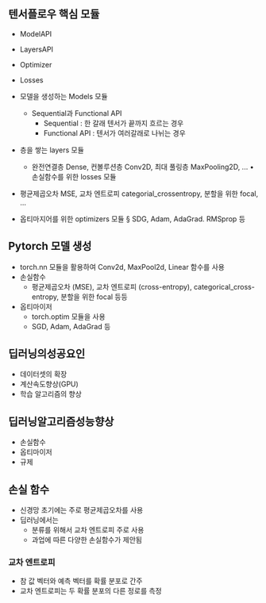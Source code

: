## 텐서플로우 핵심 모듈
* ModelAPI
* LayersAPI
* Optimizer
* Losses

* 모델을 생성하는 Models 모듈
	* Sequential과 Functional API
		* Sequential : 한 갈래 텐서가 끝까지 흐르는 경우
		* Functional API : 텐서가 여러갈래로 나뉘는 경우
* 층을 쌓는 layers 모듈
	* 완전연결층 Dense, 컨볼루션층 Conv2D, 최대 풀링층 MaxPooling2D, ... • 손실함수를 위한 losses 모듈
* 평균제곱오차 MSE, 교차 엔트로피 categorial_crossentropy, 분할을 위한 focal, ...
* 옵티마지어를 위한 optimizers 모듈 § SDG, Adam, AdaGrad. RMSprop 등


## Pytorch 모델 생성
* torch.nn 모듈을 활용하여 Conv2d, MaxPool2d, Linear 함수를 사용
* 손실함수
	* 평균제곱오차 (MSE), 교차 엔트로피 (cross-entropy), categorical_cross- entropy, 분할을 위한 focal 등등
* 옵티마이저  
	* torch.optim 모듈을 사용 
	* SGD, Adam, AdaGrad 등

## 딥러닝의성공요인 
* 데이터셋의 확장
* 계산속도향상(GPU) 
* 학습 알고리즘의 향상

## 딥러닝알고리즘성능향상
* 손실함수  
* 옵티마이저
* 규제

## 손실 함수
* 신경망 초기에는 주로 평균제곱오차를 사용
* 딥러닝에서는 
	* 분류를 위해서 교차 엔트로피 주로 사용
	* 과업에 따른 다양한 손실함수가 제안됨
### 교차 엔트로피
* 참 값 벡터와 예측 벡터를 확률 분포로 간주
* 교차 엔트로피는 두 확률 분포의 다른 정로를 측정
